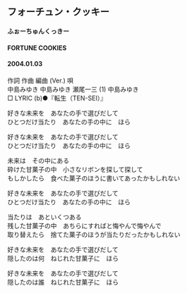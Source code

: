 ## フォーチュン・クッキー
#### ふぉーちゅんくっきー
#### FORTUNE COOKIES
#### 2004.01.03


作詞  作曲  編曲 (Ver.)   唄   
中島みゆき   中島みゆき   瀬尾一三 (1)  中島みゆき   
□ LYRIC (b)●『転生（TEN-SEI）』   
   
好きな未来を　あなたの手で選びだして   
ひとつだけ当たり　あなたの手の中に　ほら   
   
好きな未来を　あなたの手で選びだして   
ひとつだけ当たり　あなたの手の中に　ほら   
   
未来は　その中にある   
砕けた甘菓子の中　小さなリボンを探して探して　   
もしかしたら　食べた菓子のほうに書いてあったかもしれない   
   
好きな未来を　あなたの手で選びだして   
ひとつだけ当たり　あなたの手の中に　ほら   
   
当たりは　あといくつある   
残した甘菓子の中　あちらにすればと悔やんで悔やんで   
取り替えたら　捨てた菓子のほうが当たりだったかもしれない   
   
好きな未来を　あなたの手で選びだして   
隠したのは何　ねじれた甘菓子に　ほら   
   
好きな未来を　あなたの手で選びだして   
隠したのは誰　ねじれた甘菓子に　ほら   